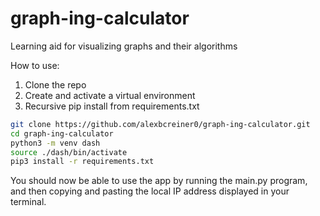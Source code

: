 # graph-ing-calculator
Learning aid for visualizing graphs and their algorithms

How to use:
1. Clone the repo
2. Create and activate a virtual environment
3. Recursive pip install from requirements.txt

```sh
git clone https://github.com/alexbcreiner0/graph-ing-calculator.git
cd graph-ing-calculator
python3 -m venv dash
source ./dash/bin/activate
pip3 install -r requirements.txt
```

You should now be able to use the app by running the main.py program, and then copying and pasting the local IP address displayed in your terminal. 
